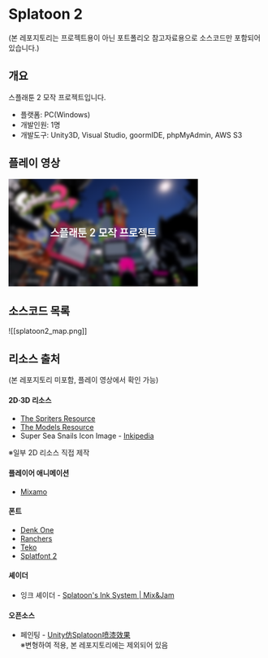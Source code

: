 # Splatoon 2
(본 레포지토리는 프로젝트용이 아닌 포트폴리오 참고자료용으로 소스코드만 포함되어 있습니다.)  
## 개요
스플래툰 2 모작 프로젝트입니다.  
- 플랫폼: PC(Windows)
- 개발인원: 1명
- 개발도구: Unity3D, Visual Studio, goormIDE, phpMyAdmin, AWS S3

## 플레이 영상
[![플레이영상](Thumbnail.png)](https://youtu.be/cuBdoOrj3e4)

## 소스코드 목록
![[splatoon2_map.png]]

## 리소스 출처
(본 레포지토리 미포함, 플레이 영상에서 확인 가능)  
#### 2D·3D 리소스
- [The Spriters Resource](https://www.spriters-resource.com/nintendo_switch/splatoon2/)
- [The Models Resource](https://www.models-resource.com/nintendo_switch/splatoon2/)
- Super Sea Snails Icon Image - [Inkipedia](https://splatoonwiki.org/wiki/Super_Sea_Snail#Splatoon_2)  

※일부 2D 리소스 직접 제작  
#### 플레이어 애니메이션
- [Mixamo](https://www.mixamo.com/#/)
#### 폰트
- [Denk One](https://fonts.google.com/specimen/Denk+One)
- [Ranchers](https://fonts.google.com/specimen/Ranchers)
- [Teko](https://fonts.google.com/specimen/Teko)
- [Splatfont 2](https://blogfonts.com/splatfont-2.font) 
#### 셰이더
- 잉크 셰이더 - [Splatoon's Ink System | Mix&Jam](https://github.com/mixandjam/Splatoon-Ink/tree/main)
#### 오픈소스
- 페인팅 - [Unity仿Splatoon喷漆效果](https://github.com/xieliujian/UnityDemo_Splatoon2/tree/master)  
※변형하여 적용, 본 레포지토리에는 제외되어 있음